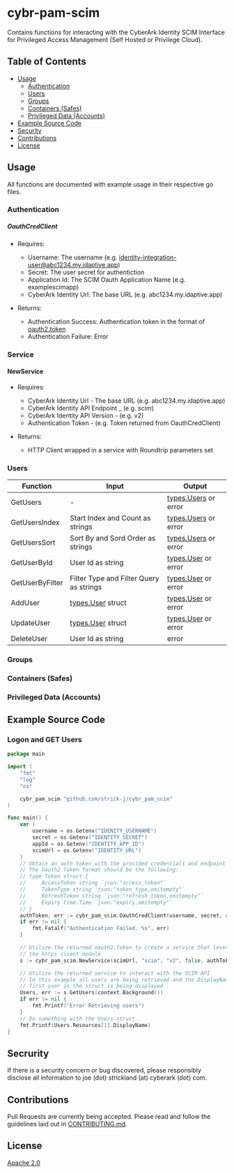 # cybr-pam-scim <!-- omit in toc -->

Contains functions for interacting with the CyberArk Identity SCIM Interface for Privileged Access Management (Self Hosted or Privilege Cloud).

## Table of Contents <!-- omit in toc -->

- [Usage](#usage)
    - [Authentication](#authentication)
	- [Users](#users)
	- [Groups](#groups)
	- [Containers (Safes)](#containers-safes)
	- [Privileged Data (Accounts)](#privileged-data-accounts)
- [Example Source Code](#example-source-code)
- [Security](#security)
- [Contributions](#contributions)
- [License](#license)

## Usage

All functions are documented with example usage in their respective go files. 

### Authentication

##### OauthCredClient
* Requires:
	* Username: The username (e.g. identity-integration-user@abc1234.my.idaptive.app)
	* Secret: The user secret for authentiction
	* Application Id: The SCIM Oauth Application Name (e.g. examplescimapp)
	* CyberArk Identity Url: The base URL (e.g. abc1234.my.idaptive.app)

* Returns:
	* Authentication Success: Authentication token in the format of [oauth2.token](https://pkg.go.dev/golang.org/x/oauth2#Token)
	* Authentication Failure: Error

### Service

#### NewService
* Requires:
	* CyberArk Identity Url - The base URL (e.g. abc1234.my.idaptive.app)
	* CyberArk Identity API Endpoint _ (e.g. scim)
	* CyberArk Identity API Version - (e.g. v2)
	* Authentication Token - (e.g. Token returned from OauthCredClient)

* Returns:
	* HTTP Client wrapped in a service with Roundtrip parameters set

### Users

| Function | Input | Output |
| --- | --- | --- |
| GetUsers | - | [types.Users](pkg\cybr_pam_scim\types\users.go) or error |
| GetUsersIndex | Start Index and Count as strings | [types.Users](pkg\cybr_pam_scim\types\users.go) or error |
| GetUsersSort | Sort By and Sord Order as strings | [types.Users](pkg\cybr_pam_scim\types\users.go) or error |
| GetUserById | User Id as string | [types.User](pkg\cybr_pam_scim\types\users.go) or error | Requires PVWA 12.2+ |
| GetUserByFilter | Filter Type and Filter Query as strings | [types.User](pkg\cybr_pam_scim\types\users.go) or error | 
| AddUser | [types.User](pkg\cybr_pam_scim\types\users.go) struct | [types.User](pkg\cybr_pam_scim\types\users.go) or error | 
| UpdateUser | [types.User](pkg\cybr_pam_scim\types\users.go) struct | [types.User](pkg\cybr_pam_scim\types\users.go) or error | 
| DeleteUser | User Id as string | error |

### Groups

### Containers (Safes)

### Privileged Data (Accounts)


## Example Source Code

### Logon and GET Users

```go
package main

import (
	"fmt"
	"log"
	"os"

	cybr_pam_scim "github.com/strick-j/cybr_pam_scim"
)

func main() {
    var (
        username = os.Getenv("IDENITY_USERNAME")
        secret = os.Getenv("IDENTITY_SECRET")
        appId = os.Getenv("IDENTITY_APP_ID")
        scimUrl = os.Getenv("IDENTITY_URL")
    )
	// Obtain an auth token with the provided credentials and endpoint parameters
	// The Oauth2 Token format should be the following:
	// type Token struct {
	//     AccessToken string `json:"access_token"`
	//     TokenType string `json:"token_type,omitempty"`
	//     RefreshToken string `json:"refresh_token,omitempty"`
	//     Expiry time.Time `json:"expiry,omitempty"`
	// }
	authToken, err := cybr_pam_scim.OauthCredClient(username, secret, appId, scimUrl)
	if err != nil {
		fmt.Fatalf("Authentication Failed. %s", err)
	}

	// Utilize the returned oauth2.Token to create a service that leverages the
	// the https client module
	s := cybr_pam_scim.NewService(scimUrl, "scim", "v2", false, authToken)

	// Utilize the returned service to interact with the SCIM API
	// In this example all users are being retrieved and the DisplayName of the
	// first user in the struct is being displayed
	Users, err := s.GetUsers(context.Background())
	if err != nil {
		fmt.Printf("Error Retrieving users")
	}
	// Do something with the Users struct
	fmt.Printf(Users.Resources[1].DisplayName)
}
```

## Secrurity
If there is a security concern or bug discovered, please responsibly disclose all information to joe (dot) strickland (at) cyberark (dot) com.

## Contributions

Pull Requests are currently being accepted.  Please read and follow the guidelines laid out in [CONTRIBUTING.md](CONTRIBUTING.md).

## License

[Apache 2.0](LICENSE)
